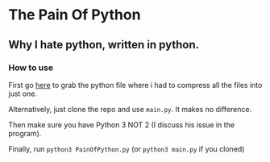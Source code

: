 # The Pain Of Python
## Why I hate python, written in python.

### How to use
First go [here](https://github.com/cainy-a/PainOfPython/releases) to grab the python file where i had to compress all the files into just one.

Alternatively, just clone the repo and use `main.py`. It makes no difference.

Then make sure you have Python 3 NOT 2 (I discuss his issue in the program).

Finally, run `python3 PainOfPython.py` (or `python3 main.py` if you cloned)
